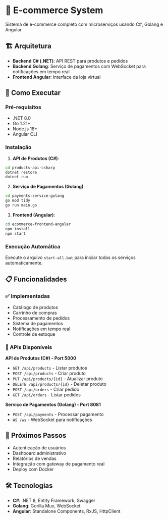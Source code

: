 # 🛒 E-commerce System

Sistema de e-commerce completo com microserviços usando C#, Golang e Angular.

## 🏗️ Arquitetura

- **Backend C# (.NET)**: API REST para produtos e pedidos
- **Backend Golang**: Serviço de pagamentos com WebSocket para notificações em tempo real
- **Frontend Angular**: Interface da loja virtual

## 🚀 Como Executar

### Pré-requisitos
- .NET 8.0
- Go 1.21+
- Node.js 18+
- Angular CLI

### Instalação

1. **API de Produtos (C#)**:
```bash
cd products-api-csharp
dotnet restore
dotnet run
```

2. **Serviço de Pagamentos (Golang)**:
```bash
cd payments-service-golang
go mod tidy
go run main.go
```

3. **Frontend (Angular)**:
```bash
cd ecommerce-frontend-angular
npm install
npm start
```

### Execução Automática
Execute o arquivo `start-all.bat` para iniciar todos os serviços automaticamente.

## 📋 Funcionalidades

### ✅ Implementadas
- Catálogo de produtos
- Carrinho de compras
- Processamento de pedidos
- Sistema de pagamentos
- Notificações em tempo real
- Controle de estoque

### 🔄 APIs Disponíveis

**API de Produtos (C#) - Port 5000**
- `GET /api/products` - Listar produtos
- `POST /api/products` - Criar produto
- `PUT /api/products/{id}` - Atualizar produto
- `DELETE /api/products/{id}` - Deletar produto
- `POST /api/orders` - Criar pedido
- `GET /api/orders` - Listar pedidos

**Serviço de Pagamentos (Golang) - Port 8081**
- `POST /api/payments` - Processar pagamento
- `WS /ws` - WebSocket para notificações

## 🎯 Próximos Passos

- Autenticação de usuários
- Dashboard administrativo
- Relatórios de vendas
- Integração com gateway de pagamento real
- Deploy com Docker

## 🛠️ Tecnologias

- **C#**: .NET 8, Entity Framework, Swagger
- **Golang**: Gorilla Mux, WebSocket
- **Angular**: Standalone Components, RxJS, HttpClient